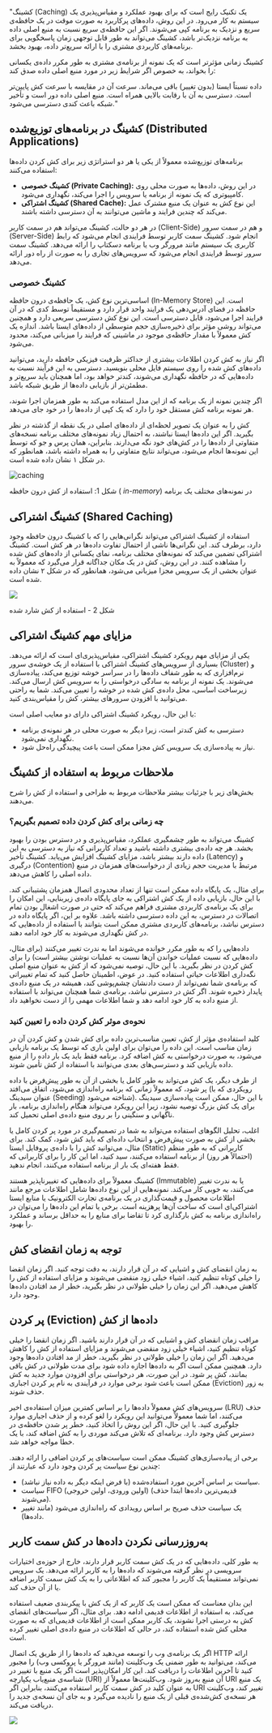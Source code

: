 "کشینگ (Caching) یک تکنیک رایج است که برای بهبود عملکرد و مقیاس‌پذیری یک سیستم به کار می‌رود. در این روش، داده‌های پرکاربرد به صورت موقت در یک حافظه‌ی سریع و نزدیک به برنامه کپی می‌شوند. اگر این حافظه‌ی سریع نسبت به منبع اصلی داده به برنامه نزدیک‌تر باشد، کشینگ می‌تواند به طور قابل توجهی زمان پاسخگویی برای برنامه‌های کاربردی مشتری را با ارائه سریع‌تر داده، بهبود بخشد.

کشینگ زمانی مؤثرتر است که یک نمونه از برنامه‌ی مشتری به طور مکرر داده‌ی یکسانی را بخواند، به خصوص اگر شرایط زیر در مورد منبع اصلی داده صدق کند:

داده نسبتاً ایستا (بدون تغییر) باقی می‌ماند. سرعت آن در مقایسه با سرعت کش پایین‌تر است. دسترسی به آن با رقابت بالایی همراه است. منبع اصلی داده دور است و تأخیر شبکه باعث کندی دسترسی می‌شود."


## کشینگ در برنامه‌های توزیع‌شده (Distributed Applications)

برنامه‌های توزیع‌شده معمولاً از یکی یا هر دو استراتژی زیر برای کش کردن داده‌ها استفاده می‌کنند:

- **کشینگ خصوصی (Private Caching):** در این روش، داده‌ها به صورت محلی روی کامپیوتری که یک نمونه از برنامه یا سرویس را اجرا می‌کند، نگهداری می‌شود.
- **کشینگ اشتراکی (Shared Cache):** این نوع کش به عنوان یک منبع مشترک عمل می‌کند که چندین فرایند و ماشین می‌توانند به آن دسترسی داشته باشند.

در هر دو حالت، کشینگ می‌تواند هم در سمت کاربر (Client-Side) و هم در سمت سرور (Server-Side) انجام شود. کشینگ سمت کاربر توسط فرایندی انجام می‌شود که رابط کاربری یک سیستم مانند مرورگر وب یا برنامه دسکتاپ را ارائه می‌دهد. کشینگ سمت سرور توسط فرایندی انجام می‌شود که سرویس‌های تجاری را به صورت از راه دور ارائه می‌دهد.

### کشینگ خصوصی

اساسی‌ترین نوع کش، یک حافظه‌ی درون حافظه (In-Memory Store) است. این حافظه در فضای آدرس‌دهی یک فرایند واحد قرار دارد و مستقیماً توسط کدی که در آن فرایند اجرا می‌شود، قابل دسترسی است. این نوع کش دسترسی سریعی دارد و همچنین می‌تواند روشی مؤثر برای ذخیره‌سازی حجم متوسطی از داده‌های ایستا باشد. اندازه یک کش معمولاً با مقدار حافظه‌ی موجود در ماشینی که فرایند را میزبانی می‌کند، محدود می‌شود.

اگر نیاز به کش کردن اطلاعات بیشتری از حداکثر ظرفیت فیزیکی حافظه دارید، می‌توانید داده‌های کش شده را روی سیستم فایل محلی بنویسید. دسترسی به این فرآیند نسبت به داده‌هایی که در حافظه نگهداری می‌شوند، کندتر خواهد بود، اما همچنان باید سریع‌تر و مطمئن‌تر از بازیابی داده‌ها از طریق شبکه باشد.

اگر چندین نمونه از یک برنامه که از این مدل استفاده می‌کند به طور همزمان اجرا شوند، هر نمونه برنامه کش مستقل خود را دارد که یک کپی از داده‌ها را در خود جای می‌دهد.

کش را به عنوان یک تصویر لحظه‌ای از داده‌های اصلی در یک نقطه از گذشته در نظر بگیرید. اگر این داده‌ها ایستا نباشند، به احتمال زیاد نمونه‌های مختلف برنامه نسخه‌های متفاوتی از داده‌ها را در کش‌های خود نگه می‌دارند. بنابراین، همان پرس و جو که توسط این نمونه‌ها انجام می‌شود، می‌تواند نتایج متفاوتی را به همراه داشته باشد، همانطور که در شکل ۱ نشان داده شده است.

![caching](../../assets/Best_practice/figure1.png)

 شکل 1: استفاده از کش درون حافظه ( _in-memory_) در نمونه‌های مختلف یک برنامه
##   کشینگ اشتراکی (Shared Caching)

استفاده از کشینگ اشتراکی می‌تواند نگرانی‌هایی را که با کشینگ درون حافظه وجود دارد، برطرف کند. این نگرانی‌ها ناشی از احتمال تفاوت داده‌ها در هر کش است. کشینگ اشتراکی تضمین می‌کند که نمونه‌های مختلف برنامه، نمای یکسانی از داده‌های کش شده را مشاهده کنند. در این روش، کش در یک مکان جداگانه قرار می‌گیرد که معمولاً به عنوان بخشی از یک سرویس مجزا میزبانی می‌شود، همانطور که در شکل ۲ نشان داده شده است.

![](../../assets/Best_practice/figure2.png)

شکل 2 - استفاده از کش شارد شده

## مزایای مهم کشینگ اشتراکی

یکی از مزایای مهم رویکرد کشینگ اشتراکی، مقیاس‌پذیری‌ای است که ارائه می‌دهد. بسیاری از سرویس‌های کشینگ اشتراکی با استفاده از یک خوشه‌ی سرور (Cluster) و نرم‌افزاری که به طور شفاف داده‌ها را در سراسر خوشه توزیع می‌کند، پیاده‌سازی می‌شوند. یک نمونه از برنامه به سادگی درخواستی را به سرویس کش ارسال می‌کند. زیرساخت اساسی، محل داده‌ی کش شده در خوشه را تعیین می‌کند. شما به راحتی می‌توانید با افزودن سرورهای بیشتر، کش را مقیاس‌بندی کنید.

با این حال، رویکرد کشینگ اشتراکی دارای دو معایب اصلی است:

- دسترسی به کش کندتر است، زیرا دیگر به صورت محلی در هر نمونه‌ی برنامه نگهداری نمی‌شود.
- نیاز به پیاده‌سازی یک سرویس کش مجزا ممکن است باعث پیچیدگی راه‌حل شود.

## ملاحظات مربوط به استفاده از کشینگ

بخش‌های زیر با جزئیات بیشتر ملاحظات مربوط به طراحی و استفاده از کش را شرح می‌دهند.

### چه زمانی برای کش کردن داده تصمیم بگیریم؟

کشینگ می‌تواند به طور چشمگیری عملکرد، مقیاس‌پذیری و در دسترس بودن را بهبود بخشد. هر چه داده‌ی بیشتری داشته باشید و تعداد کاربرانی که نیاز به دسترسی به این داده دارند بیشتر باشد، مزایای کشینگ افزایش می‌یابد. کشینگ تأخیر (Latency) و درگیری (Contention) مرتبط با مدیریت حجم زیادی از درخواست‌های همزمان در منبع داده اصلی را کاهش می‌دهد.

برای مثال، یک پایگاه داده ممکن است تنها از تعداد محدودی اتصال همزمان پشتیبانی کند. با این حال، بازیابی داده از یک کش اشتراکی به جای پایگاه داده‌ی زیربنایی، این امکان را برای یک برنامه‌ی کاربردی مشتری فراهم می‌کند که حتی در صورت اشغال بودن تمام اتصالات در دسترس، به این داده دسترسی داشته باشد. علاوه بر این، اگر پایگاه داده در دسترس نباشد، برنامه‌های کاربردی مشتری ممکن است بتوانند با استفاده از داده‌هایی که در کش نگهداری می‌شوند به کار خود ادامه دهند.

داده‌هایی را که به طور مکرر خوانده می‌شوند اما به ندرت تغییر می‌کنند (برای مثال، داده‌هایی که نسبت عملیات خواندن آن‌ها نسبت به عملیات نوشتن بیشتر است) را برای کش کردن در نظر بگیرید. با این حال، توصیه نمی‌شود که از کش به عنوان منبع اصلی نگه‌داری اطلاعات حیاتی استفاده کنید. در عوض، اطمینان حاصل کنید که تمام تغییراتی که برنامه‌ی شما نمی‌تواند از دست دادنشان چشم‌پوشی کند، همیشه در یک منبع داده‌ی پایدار ذخیره شوند. اگر کش در دسترس نباشد، برنامه‌ی شما همچنان می‌تواند با استفاده از منبع داده به کار خود ادامه دهد و شما اطلاعات مهمی را از دست نخواهید داد.

### نحوه‌ی موثر کش کردن داده را تعیین کنید

کلید استفاده‌ی مؤثر از کش، تعیین مناسب‌ترین داده برای کش شدن و کش کردن آن در زمان مناسب است. این داده را می‌توان برای اولین باری که توسط یک برنامه بازیابی می‌شود، به صورت درخواستی به کش اضافه کرد. برنامه فقط باید یک بار داده را از منبع داده بازیابی کند و دسترسی‌های بعدی می‌توانند با استفاده از کش تأمین شوند.

از طرف دیگر، یک کش می‌تواند به طور کامل یا بخشی از آن به طور پیش‌فرض با داده پر شود، که معمولاً زمانی که برنامه راه‌اندازی می‌شود، اتفاق می‌افتد (رویکردی که با عنوان سیدینگ (Seeding) شناخته می‌شود). با این حال، ممکن است پیاده‌سازی سیدینگ برای یک کش بزرگ توصیه نشود، زیرا این رویکرد می‌تواند هنگام راه‌اندازی برنامه، بار ناگهانی و سنگینی را بر روی منبع داده‌ی اصلی تحمیل کند.

اغلب، تحلیل الگوهای استفاده می‌تواند به شما در تصمیم‌گیری در مورد پر کردن کامل یا بخشی از کش به صورت پیش‌فرض و انتخاب داده‌ای که باید کش شود، کمک کند. برای مثال، می‌توانید کش را با داده‌ی پروفایل ایستا (Static) کاربرانی که به طور منظم (احتمالاً هر روز) از برنامه استفاده می‌کنند، سید کنید، اما این کار را برای کاربرانی که فقط هفته‌ای یک بار از برنامه استفاده می‌کنند، انجام ندهید.

کشینگ معمولاً برای داده‌هایی که تغییرناپذیر هستند (Immutable) یا به ندرت تغییر می‌کنند، به خوبی کار می‌کند. نمونه‌هایی از این نوع داده‌ها شامل اطلاعات مرجع مانند اطلاعات محصول و قیمت‌گذاری در یک برنامه‌ی تجارت الکترونیک یا منابع ایستا اشتراکی‌ای است که ساخت آن‌ها پرهزینه است. برخی یا تمام این داده‌ها را می‌توان در راه‌اندازی برنامه به کش بارگذاری کرد تا تقاضا برای منابع را به حداقل برساند و عملکرد را بهبود.


##   توجه به زمان انقضای کش

به زمان انقضای کش و اشیایی که در آن قرار دارند، به دقت توجه کنید. اگر زمان انقضا را خیلی کوتاه تنظیم کنید، اشیاء خیلی زود منقضی می‌شوند و مزایای استفاده از کش را کاهش می‌دهید. اگر این زمان را خیلی طولانی در نظر بگیرید، خطر از مد افتادن داده‌ها وجود دارد.


## پر کردن (Eviction) داده‌ها از کش

مراقب زمان انقضای کش و اشیایی که در آن قرار دارند باشید. اگر زمان انقضا را خیلی کوتاه تنظیم کنید، اشیاء خیلی زود منقضی می‌شوند و مزایای استفاده از کش را کاهش می‌دهید. اگر این زمان را خیلی طولانی در نظر بگیرید، خطر از مد افتادن داده‌ها وجود دارد. همچنین ممکن است اگر به داده‌ها اجازه داده شود برای مدت طولانی در کش باقی بمانند، کش پر شود. در این صورت، هر درخواستی برای افزودن موارد جدید به کش ممکن است باعث شود برخی موارد در فرآیندی به نام پر کردن اجباری (Eviction) به زور حذف شوند.

سرویس‌های کش معمولاً داده‌ها را بر اساس کمترین میزان استفاده‌ی اخیر (LRU) حذف می‌کنند، اما شما معمولاً می‌توانید این رویکرد را لغو کرده و از حذف اجباری موارد جلوگیری کنید. با این حال، اگر این روش را اتخاذ کنید، خطر پر شدن حافظه‌ی در دسترس کش وجود دارد. برنامه‌ای که تلاش می‌کند موردی را به کش اضافه کند، با یک خطا مواجه خواهد شد.

برخی از پیاده‌سازی‌های کشینگ ممکن است سیاست‌های پر کردن اضافی را ارائه دهند. چندین نوع سیاست پر کردن وجود دارد که عبارتند از:

- سیاست بر اساس آخرین مورد استفاده‌شده (با فرض اینکه دیگر به داده نیاز نباشد).
- سیاست FIFO (اولین ورودی، اولین خروجی) (قدیمی‌ترین داده‌ها ابتدا حذف می‌شوند).
- یک سیاست حذف صریح بر اساس رویدادی که راه‌اندازی می‌شود (مانند تغییر داده‌ها).

## به‌روزرسانی نکردن داده‌ها در کش سمت کاربر

به طور کلی، داده‌هایی که در یک کش سمت کاربر قرار دارند، خارج از حوزه‌ی اختیارات سرویسی در نظر گرفته می‌شوند که داده‌ها را به کاربر ارائه می‌دهد. یک سرویس نمی‌تواند مستقیماً یک کاربر را مجبور کند که اطلاعاتی را به یک کش سمت کاربر اضافه یا از آن حذف کند.

این بدان معناست که ممکن است یک کاربر که از یک کش با پیکربندی ضعیف استفاده می‌کند، به استفاده از اطلاعات قدیمی ادامه دهد. برای مثال، اگر سیاست‌های انقضای کش به درستی اجرا نشوند، یک کاربر ممکن است از اطلاعات قدیمی‌ای که به صورت محلی کش شده استفاده کند، در حالی که اطلاعات در منبع داده‌ی اصلی تغییر کرده است.

اگر یک برنامه‌ی وب را توسعه می‌دهید که داده‌ها را از طریق یک اتصال HTTP ارائه می‌کند، می‌توانید به طور ضمنی یک وب‌کلینت (مانند مرورگر یا پروکسی وب) را مجبور کنید تا آخرین اطلاعات را دریافت کند. این کار امکان‌پذیر است اگر یک منبع با تغییر در شناسه‌ی منبع‌یاب یکپارچه (URI) آن منبع به‌روز شود. وب‌کلینت‌ها معمولاً از URI یک منبع به عنوان کلید در کش سمت کاربر استفاده می‌کنند، بنابراین اگر URI تغییر کند، وب‌کلینت هر نسخه‌ی کش‌شده‌ی قبلی از یک منبع را نادیده می‌گیرد و به جای آن نسخه‌ی جدید را دریافت می‌کند.

![](../../assets/Best_practice/caching3.png)

